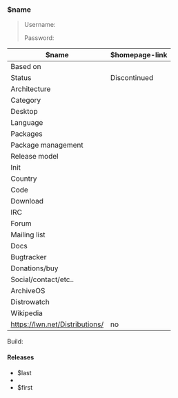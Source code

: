 ### $name

>
>

> Username:
>
> Password:

| $name | $homepage-link |
|--------------------|--|
| Based on           |  |
| Status             | Discontinued |
| Architecture       |  |
| Category           |  |
| Desktop            |  |
| Language           |  |
| Packages           |  |
| Package management |  |
| Release model      |  |
| Init               |  |
| Country            |  |
| Code |  |
| Download |  |
| IRC |  |
| Forum |  |
| Mailing list |  |
| Docs |  |
| Bugtracker |  |
| Donations/buy |  |
| Social/contact/etc.. |  |
| ArchiveOS |  |
| Distrowatch |  |
| Wikipedia |  |
| https://lwn.net/Distributions/ | no |

Build: 

#### Releases

* $last
* 
* $first

